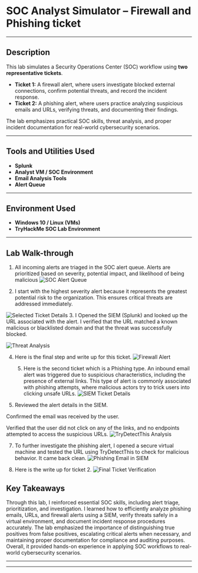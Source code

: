 #  SOC Analyst Simulator  – Firewall and Phishing ticket


---

## Description
This lab simulates a Security Operations Center (SOC) workflow using **two representative tickets**.  
- **Ticket 1:** A firewall alert, where users investigate blocked external connections, confirm potential threats, and record the incident response.  
- **Ticket 2:** A phishing alert, where users practice analyzing suspicious emails and URLs, verifying threats, and documenting their findings.  


The lab emphasizes practical SOC skills, threat analysis, and proper incident documentation for real-world cybersecurity scenarios.

---

## Tools and Utilities Used

- **Splunk**  
- **Analyst VM / SOC Environment**  
- **Email Analysis Tools**
-  **Alert Queue**  
 

---

## Environment Used

- **Windows 10 / Linux (VMs)**  
- **TryHackMe SOC Lab Environment**  

---

## Lab Walk-through
1. All incoming alerts are triaged in the SOC alert queue. Alerts are prioritized based on severity, potential impact, and likelihood of being malicious
![SOC Alert Queue](https://i.imgur.com/sRDZAFh.png)


2. I start with the highest severity alert because it represents the greatest potential risk to the organization. This ensures critical threats are addressed immediately.  

![Selected Ticket Details](https://i.imgur.com/jc4yxkX.png)
3. I Opened the SIEM (Splunk) and looked up the URL associated with the alert. I verified that the URL matched a known malicious or blacklisted domain and that the threat was successfully blocked.

![Threat Analysis](https://i.imgur.com/JWCfNEE.png)

4. Here is the final step and write up for this ticket.
    ![Firewall Alert](https://i.imgur.com/hh3zBlH.png)








   5. Here is the second ticket which is a Phishing type. An inbound email alert was triggered due to suspicious characteristics, including the presence of external links. This type of alert is commonly associated with phishing attempts, where malicious actors try to trick users into clicking unsafe URLs.
   ![SIEM Ticket Details](https://i.imgur.com/uW5m5Io.png)

6. Reviewed the alert details in the SIEM.

Confirmed the email was received by the user.

Verified that the user did not click on any of the links, and no endpoints attempted to access the suspicious URLs.
![TryDetectThis Analysis](https://i.imgur.com/fdQ9MB9.png)

7. To further investigate the phishing alert, I opened a secure virtual machine and tested the URL using TryDetectThis to check for malicious behavior. It came back clean.
![Phishing Email in SIEM](https://i.imgur.com/swI4Y4R.png)

8. Here is the write up for ticket 2.
 ![Final Ticket Verification](https://i.imgur.com/WU1EFSb.png)

## Key Takeaways

Through this lab, I reinforced essential SOC skills, including alert triage, prioritization, and investigation. I learned how to efficiently analyze phishing emails, URLs, and firewall alerts using a SIEM, verify threats safely in a virtual environment, and document incident response procedures accurately. The lab emphasized the importance of distinguishing true positives from false positives, escalating critical alerts when necessary, and maintaining proper documentation for compliance and auditing purposes. Overall, it provided hands-on experience in applying SOC workflows to real-world cybersecurity scenarios.

---



---

